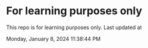 # For learning purposes only
This repo is for learning purposes only.
Last updated at

Monday, January 8, 2024 11:38:44 PM

